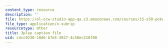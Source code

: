 ```yaml
---
content_type: resource
description: ''
file: https://ol-ocw-studio-app-qa.s3.amazonaws.com/courses/15-s50-poker-theory-and-analytics-january-iap-2015/c4cc023018d6b7e530274c58ec218f00_LCoPLFaeq0U.srt
file_type: application/x-subrip
resourcetype: Other
title: 3play caption file
uid: c4cc0230-18d6-b7e5-3027-4c58ec218f00
---
```

